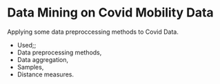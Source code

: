 # Data Mining on Covid Mobility Data
Applying some data preproccessing methods to Covid Data.

* Used;;
* Data preprocessing methods,
* Data aggregation,
* Samples,
* Distance measures. 
